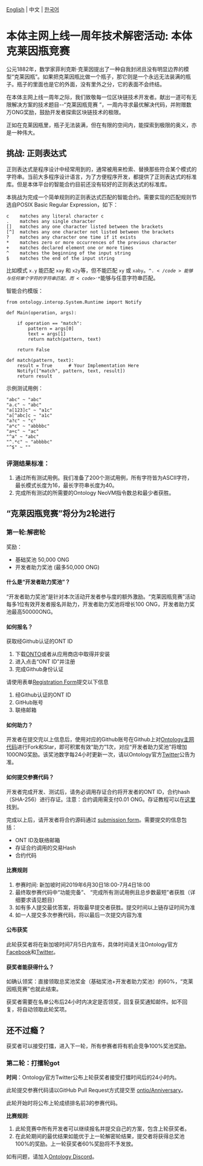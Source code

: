[English](README.md) | 中文 | [한국어](README_KR.md)

# 本体主网上线一周年技术解密活动: 本体克莱因瓶竞赛

公元1882年，数学家菲利克斯·克莱因提出了一种自我封闭且没有明显边界的模型“克莱因瓶”。如果把克莱因瓶比做一个瓶子，那它则是一个永远无法装满的瓶子。瓶子的里面也是它的外面，没有里外之分，它的表面不会终结。

在本体主网上线一周年之际，我们致敬每一位区块链技术开发者。献出一道可有无限解决方案的技术题目--“克莱因瓶竞赛 ”，一周内寻求最优解决代码，并附赠数万ONG奖励，鼓励开发者探索区块链技术的极限。

正如在克莱因瓶里，瓶子无法装满，但在有限的空间内，能探索到极限的奥义，亦是一种伟大。

## 挑战: 正则表达式

正则表达式是程序设计中经常用到的，通常被用来检索、替换那些符合某个模式的字符串。当前大多程序设计语言，为了方便程序开发，都提供了正则表达式的标准库。但是本体平台的智能合约目前还没有较好的正则表达式的标准库。

本挑战为完成一个简单规则的正则表达式匹配的智能合约。需要实现的匹配规则节选自POSIX Basic Regular Expression，如下：

```
c    matches any literal character c
.    matches any single character
[]   matches any one character listed between the brackets
[^]  matches any one character not listed between the brackets
?    matches any character one time if it exists
*    matches zero or more occurrences of the previous character
+    matches declared element one or more times
^    matches the beginning of the input string
$    matches the end of the input string
```

比如模式 <code>x.y</code> 能匹配 <code>xay</code> 和 <code>x2y</code>等，但不能匹配 <code>xy</code> 或 <code>xaby</code>。<code>^.$</code>能够与任何单个字符的字符串匹配， 而 <code>^.*$</code>能够与任意字符串匹配。

智能合约模版：

```
from ontology.interop.System.Runtime import Notify

def Main(operation, args):

    if operation == "match":
        pattern = args[0]
        text = args[1]
        return match(pattern, text)

    return False

def match(pattern, text):
    result = True      # Your Implementation Here
    Notify(["match", pattern, text, result])
    return result
```

示例测试用例：

```
"abc" ~ "abc"
"a.c" ~ "abc"
"a[123]c" ~ "a1c"
"a[^abc]c ~ "a1c"
"a?c" ~ "c"
"a*c" ~ "abbbbc"
"a+c" ~ "ac"
"^a" ~ "abc"
"^.*c" ~ "abbbbc"
"^$" ~ ""
```

### 评测结果标准：

1. 通过所有测试用例。我们准备了200个测试用例，所有字符皆为ASCII字符，最长模式长度为16，最长字符串长度为40。
2. 完成所有测试的所需要的Ontology NeoVM指令数总和最少者获胜。


## “克莱因瓶竞赛”将分为2轮进行

### 第一轮:解密轮

奖励：

* 基础奖池 50,000 ONG
* 开发者助力奖池 (最多50,000 ONG) 

#### 什么是“开发者助力奖池”？
“开发者助力奖池”是针对本次活动开发者参与度的额外激励。“克莱因瓶竞赛”活动每多1位有效开发者报名并助力，开发者助力奖池将增长100 ONG，开发者助力奖池最高50000ONG。

#### 如何报名？

获取经Github认证的ONT ID

1. 下载[ONTO](https://onto.app/)或者从应用商店中取得并安装
2. 进入点击“ONT ID”并注册
3. 完成Github身份认证

请使用表单[Registration Form](http://bit.ly/2Jf02AE)提交以下信息

1. 经Github认证的ONT ID
2. GitHub账号
3. 联络邮箱

#### 如何助力？
开发者在提交完以上信息后，使用对应的Github账号在Github上对[Ontology主网代码](https://github.com/ontio/ontology)进行Fork和Star，即可积累有效“助力”1次，对应“开发者助力奖池”将增加100ONG奖励。该奖池数字每24小时更新一次，请以Ontology官方[Twitter](https://twitter.com/OntologyNetwork)公告为准。

#### 如何提交参赛代码？
开发者完成开发、测试后，请务必调用存证合约将开发者的ONT ID，合约hash（SHA-256）进行存证。注意：合约调用需支付0.01 ONG。存证教程可以在[这里](register_tool/README.md)找到。

完成以上后，请开发者将合约源码通过 [submission form](http://bit.ly/2XuH0Qb)。需要提交的信息包括：

* ONT ID及联络邮箱
* 存证合约调用的交易Hash
* 合约代码

#### 比赛规则

1. 参赛时间: 新加坡时间2019年6月30日18:00-7月4日18:00
2. 最终取参赛代码中“功能完备”、 “完成所有测试用例且总步数最短”者获胜（详细要求请见题目）
3. 如有多人提交最优答案，将取最早提交者获胜。提交时间以上链存证时间为准
4. 如一人提交多次参赛代码，将以最后一次提交内容为准

#### 公布获奖
此轮获奖者将在新加坡时间7月5日内宣布，具体时间请关注Ontology官方[Facebook](https://www.facebook.com/ONTnetwork/)和[Twitter](https://twitter.com/OntologyNetwork)。


#### 获奖者能获得什么？

如确认领奖：直接领取总奖池奖金（基础奖池+开发者助力奖池）的60%，“克莱因瓶竞赛”也就此结束。

获奖者需要在名单公布后24小时内决定是否领奖，回复获奖通知邮件。如不回复，将自动领取此轮奖项。
	
## 还不过瘾？

获奖者可以接受打擂，进入下一轮，所有参赛者将有机会竞争100%奖池奖励。

### 第二轮：打擂轮got

**时间**：Ontology官方Twitter公布上轮获奖者接受打擂时间后的24小时内。

此轮提交参赛代码请以GitHub Pull Request方式提交至
[ontio/Anniversary](https://github.com/ontio/Anniversary)。

此轮开始时将公布上轮成绩排名前3的参赛代码。

**比赛规则**:

1. 此轮竞赛中所有开发者可以继续报名并提交自己的方案，包含上轮获奖者。
2. 在此轮期间的最优结果如能优于上一轮解密轮结果，提交者将获得总奖池100%的奖励。上一轮获奖者60%奖励将不予发放。

如有问题，请加入[Ontology Discord](https://discord.gg/4TQujHj)。
